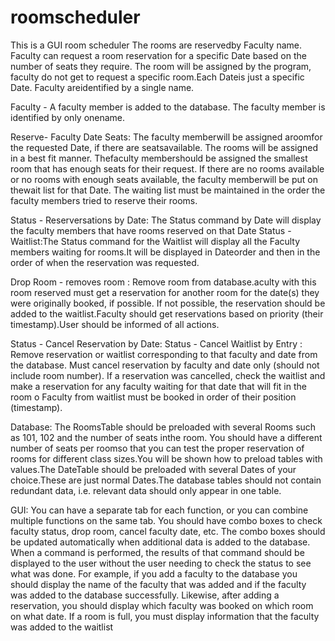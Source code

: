 # roomscheduler

This is a GUI room scheduler
The rooms are reservedby Faculty name. Faculty can request a room reservation for a specific Date based on the number of seats they require. The room will be assigned by the program, faculty do not get to request a specific room.Each Dateis just a specific Date. Faculty areidentified by a single name. 

Faculty - A faculty member is added to the database. The faculty member is identified by only onename.

Reserve- Faculty Date Seats: The faculty memberwill be assigned aroomfor the requested Date, if there are seatsavailable. The rooms will be assigned in a best fit manner. Thefaculty membershould be assigned the smallest room that has enough seats for their request. If there are no rooms available or no rooms with enough seats available, the faculty memberwill be put on thewait list for that Date. The waiting list must be maintained in the order the faculty members tried to reserve their rooms. 

Status - Reserversations by Date: The Status command by Date will display the faculty members that have rooms reserved on that Date
Status - Waitlist:The Status command for the Waitlist will display all the Faculty members waiting for rooms.It will be displayed in Dateorder and then in the order of when the reservation was requested.

Drop Room - removes room : Remove room from database.aculty with this room reserved must get a reservation for another room for the date(s) they were originally booked, if possible. If not possible, the reservation should be added to the waitlist.Faculty should get reservations based on priority (their timestamp).User should be informed of all actions.

Status - Cancel Reservation by Date: 
Status - Cancel Waitlist by Entry :  Remove reservation or waitlist corresponding to that faculty and date from the database. Must cancel reservation by faculty and date only (should not include room number). If a reservation was cancelled, check the waitlist and make a reservation for any faculty waiting for that date that will fit in the room o    Faculty from waitlist must be booked in order of their position (timestamp).


Database: The RoomsTable should be preloaded with several Rooms such as 101, 102 and the number of seats inthe room. You should have a different number of seats per roomso that you can test the proper reservation of rooms for different class sizes.You will be shown how to preload tables with values.The DateTable should be preloaded with several Dates of your choice.These are just normal Dates.The database tables should not contain redundant data, i.e. relevant data should only appear in one table.

GUI: 
You can have a separate tab for each function, or you can combine multiple functions on the same tab.
You should have combo boxes to check faculty status, drop room, cancel faculty date, etc.
The combo boxes should be updated automatically when additional data is added to the database.
When a command is performed, the results of that command should be displayed to the user without the user needing to check the status to see what was done.  For example, if you add a faculty to the database you should display the name of the faculty that was added and if the faculty was added to the database successfully.  Likewise, after adding a reservation, you should display which faculty was booked on which room on what date.  If a room is full, you must display information that the faculty was added to the waitlist





